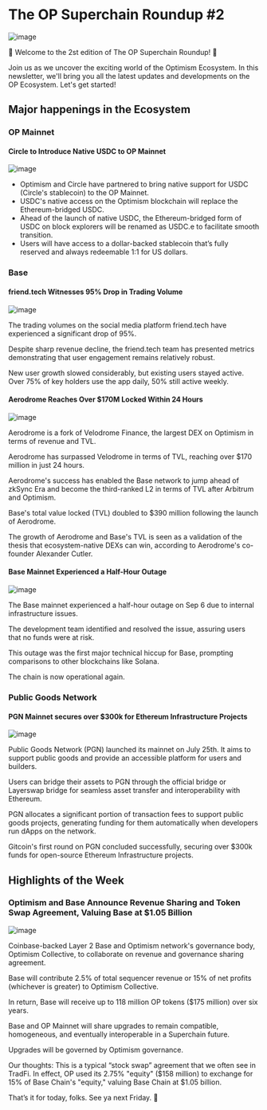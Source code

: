 # The OP Superchain Roundup #2
![image](https://github.com/The-OP-Superchain-Roundup/weekly-roundup/assets/147209458/011965cc-7ac0-4a14-8b2a-9e85252fa4fe)

🌟 Welcome to the 2st edition of The OP Superchain Roundup! 🌟

Join us as we uncover the exciting world of the Optimism Ecosystem. In this newsletter, we'll bring you all the latest updates and developments on the OP Ecosystem. Let's get started!

## Major happenings in the Ecosystem
### OP Mainnet
#### Circle to Introduce Native USDC to OP Mainnet
![image](https://github.com/The-OP-Superchain-Roundup/weekly-roundup/assets/147209458/e7cf6c45-cc23-4442-96b2-2e81b28753b8)

- Optimism and Circle have partnered to bring native support for USDC (Circle's stablecoin) to the OP Mainnet.
- USDC's native access on the Optimism blockchain will replace the Ethereum-bridged USDC.
- Ahead of the launch of native USDC, the Ethereum-bridged form of USDC on block explorers will be renamed as USDC.e to facilitate smooth transition.
- Users will have access to a dollar-backed stablecoin that’s fully reserved and always redeemable 1:1 for US dollars.

### Base
#### friend.tech Witnesses 95% Drop in Trading Volume
![image](https://github.com/The-OP-Superchain-Roundup/weekly-roundup/assets/147209458/1e430a06-d032-4823-a9b4-e5acff124ead)

The trading volumes on the social media platform friend.tech have experienced a significant drop of 95%.

Despite sharp revenue decline, the friend.tech team has presented metrics demonstrating that user engagement remains relatively robust.

New user growth slowed considerably, but existing users stayed active. Over 75% of key holders use the app daily, 50% still active weekly. 

#### Aerodrome Reaches Over $170M Locked Within 24 Hours
![image](https://github.com/The-OP-Superchain-Roundup/weekly-roundup/assets/147209458/6fdcdf19-745c-4d85-afbf-577af5d328cd)


Aerodrome is a fork of Velodrome Finance, the largest DEX on Optimism in terms of revenue and TVL.

Aerodrome has surpassed Velodrome in terms of TVL, reaching over $170 million in just 24 hours.

Aerodrome's success has enabled the Base network to jump ahead of zkSync Era and become the third-ranked L2 in terms of TVL after Arbitrum and Optimism.

Base's total value locked (TVL) doubled to $390 million following the launch of Aerodrome.

The growth of Aerodrome and Base's TVL is seen as a validation of the thesis that ecosystem-native DEXs can win, according to Aerodrome's co-founder Alexander Cutler.

#### Base Mainnet Experienced a Half-Hour Outage
![image](https://github.com/The-OP-Superchain-Roundup/weekly-roundup/assets/147209458/2d8cb3f5-4159-4235-bdbf-5c105cc4a547)

The Base mainnet experienced a half-hour outage on Sep 6 due to internal infrastructure issues.

The development team identified and resolved the issue, assuring users that no funds were at risk.

This outage was the first major technical hiccup for Base, prompting comparisons to other blockchains like Solana.

The chain is now operational again.

### Public Goods Network
#### PGN Mainnet secures over $300k for Ethereum Infrastructure Projects
![image](https://github.com/The-OP-Superchain-Roundup/weekly-roundup/assets/147209458/57e957c7-85be-4b53-aace-524e87b2c4da)


Public Goods Network (PGN) launched its mainnet on July 25th. It aims to support public goods and provide an accessible platform for users and builders.

Users can bridge their assets to PGN through the official bridge or Layerswap bridge for seamless asset transfer and interoperability with Ethereum.

PGN allocates a significant portion of transaction fees to support public goods projects, generating funding for them automatically when developers run dApps on the network.

Gitcoin's first round on PGN concluded successfully, securing over $300k funds for open-source Ethereum Infrastructure projects.

## Highlights of the Week
### Optimism and Base Announce Revenue Sharing and Token Swap Agreement, Valuing Base at $1.05 Billion
![image](https://github.com/The-OP-Superchain-Roundup/weekly-roundup/assets/147209458/5f9a0a61-cf7a-48ac-827f-a9f3f525887d)

Coinbase-backed Layer 2 Base and Optimism network's governance body, Optimism Collective, to collaborate on revenue and governance sharing agreement.

Base will contribute 2.5% of total sequencer revenue or 15% of net profits (whichever is greater) to Optimism Collective.

In return, Base will receive up to 118 million OP tokens ($175 million) over six years.

Base and OP Mainnet will share upgrades to remain compatible, homogeneous, and eventually interoperable in a Superchain future.

Upgrades will be governed by Optimism governance.

Our thoughts: This is a typical “stock swap” agreement that we often see in TradFi. In effect, OP used its 2.75% "equity" ($158 million) to exchange for 15% of Base Chain's "equity," valuing Base Chain at $1.05 billion. 

That’s it for today, folks. See ya next Friday. 🧢
